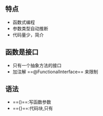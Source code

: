 ## 特点
- 函数式编程
- 参数类型自动推断
- 代码量少，简介

## 函数是接口
- 只有一个抽象方法的接口
- 加注解 ==@FunctionalInterface== 来限制

## 语法
- ==()==:写函数参数
- =={}==:代码块,只有
 
